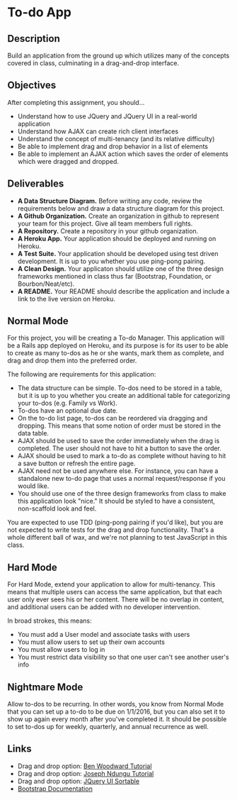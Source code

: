 # To-do App

## Description

Build an application from the ground up which utilizes many of the concepts covered in class, culminating in a drag-and-drop interface.

## Objectives

After completing this assignment, you should...

* Understand how to use JQuery and JQuery UI in a real-world application
* Understand how AJAX can create rich client interfaces
* Understand the concept of multi-tenancy (and its relative difficulty)
* Be able to implement drag and drop behavior in a list of elements
* Be able to implement an AJAX action which saves the order of elements which were dragged and dropped.

## Deliverables

* **A Data Structure Diagram.** Before writing any code, review the requirements below and draw a data structure diagram for this project.
* **A Github Organization.** Create an organization in github to represent your team for this project.  Give all team members full rights.
* **A Repository.** Create a repository in your github organization.
* **A Heroku App.** Your application should be deployed and running on Heroku.
* **A Test Suite.** Your application should be developed using test driven development.  It is up to you whether you use ping-pong pairing.
* **A Clean Design.** Your applicaton should utilize one of the three design frameworks mentioned in class thus far (Bootstrap, Foundation, or Bourbon/Neat/etc).
* **A README.** Your README should describe the application and include a link to the live version on Heroku.

## Normal Mode

For this project, you will be creating a To-do Manager.  This application will be a Rails app deployed on Heroku, and its purpose is for its user to be able to create as many to-dos as he or she wants, mark them as complete, and drag and drop them into the preferred order.

The following are requirements for this application:

* The data structure can be simple.  To-dos need to be stored in a table, but it is up to you whether you create an additional table for categorizing your to-dos (e.g. Family vs Work).
* To-dos have an optional due date.
* On the to-do list page, to-dos can be reordered via dragging and dropping.  This means that some notion of order must be stored in the data table.
* AJAX should be used to save the order immediately when the drag is completed.  The user should not have to hit a button to save the order.
* AJAX should be used to mark a to-do as complete without having to hit a save button or refresh the entire page.
* AJAX need not be used anywhere else.  For instance, you can have a standalone new to-do page that uses a normal request/response if you would like.
* You should use one of the three design frameworks from class to make this application look "nice."  It should be styled to have a consistent, non-scaffold look and feel.

You are expected to use TDD (ping-pong pairing if you'd like), but you are not expected to write tests for the drag and drop functionality.  That's a whole different ball of wax, and we're not planning to test JavaScript in this class.

## Hard Mode

For Hard Mode, extend your application to allow for multi-tenancy.  This means that multiple users can access the same application, but that each user only ever sees his or her content.  There will be no overlap in content, and additional users can be added with no developer intervention.

In broad strokes, this means:

* You must add a User model and associate tasks with users
* You must allow users to set up their own accounts
* You must allow users to log in
* You must restrict data visibility so that one user can't see another user's info

## Nightmare Mode

Allow to-dos to be recurring.  In other words, you know from Normal Mode that you can set up a to-do to be due on 1/1/2016, but you can also set it to show up again every month after you've completed it.  It should be possible to set to-dos up for weekly, quarterly, and annual recurrence as well.

## Links

* Drag and drop option: [Ben Woodward Tutorial](http://benw.me/posts/sortable-bootstrap-tables/)
* Drag and drop option: [Joseph Ndungu Tutorial](http://josephndungu.com/tutorials/ajax-sortable-lists-rails-4)
* Drag and drop option: [JQuery UI Sortable](http://jqueryui.com/sortable/)
* [Bootstrap Documentation](http://getbootstrap.com/2.3.2/)
